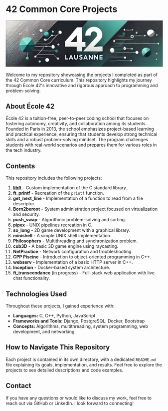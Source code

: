 # 42 Common Core Projects

<img src="42_LausanneBanner.png" alt="42 Banner">


Welcome to my repository showcasing the projects I completed as part of the 42 Common Core curriculum. This repository highlights my journey through École 42's innovative and rigorous approach to programming and problem-solving.

## About École 42

École 42 is a tuition-free, peer-to-peer coding school that focuses on fostering autonomy, creativity, and collaboration among its students. Founded in Paris in 2013, the school emphasizes project-based learning and practical experience, ensuring that students develop strong technical skills and a robust problem-solving mindset. The program challenges students with real-world scenarios and prepares them for various roles in the tech industry.

## Contents

This repository includes the following projects:

1. [**libft**](https://github.com/MateyaRH/42_commonCore/tree/main/libft) - Custom implementation of the C standard library.
2. **ft_printf** - Recreation of the `printf` function.
3. **get_next_line** - Implementation of a function to read from a file descriptor.
4. **Born2beroot** - System administration project focused on virtualization and security.
5. **push_swap** - Algorithmic problem-solving and sorting.
6. **pipex** - UNIX pipelines recreation in C.
7. **so_long** - 2D game development with a graphical library.
8. **minishell** - A simple UNIX shell implementation.
9. **Philosophers** - Multithreading and synchronization problem.
10. **cub3D** - A basic 3D game engine using raycasting.
11. **NetPractice** - Network configuration and troubleshooting.
12. **CPP Piscine** - Introduction to object-oriented programming in C++.
13. **webserv** - Implementation of a basic HTTP server in C++.
14. **Inception** - Docker-based system architecture.
15. **ft_transcendance** (in progress) - Full-stack web application with live chat functionality.

## Technologies Used

Throughout these projects, I gained experience with:

- **Languages:** C, C++, Python, JavaScript
- **Frameworks and Tools:** Django, PostgreSQL, Docker, Bootstrap
- **Concepts:** Algorithms, multithreading, system programming, web development, and networking

## How to Navigate This Repository

Each project is contained in its own directory, with a dedicated `README.md` file explaining its goals, implementation, and results. Feel free to explore the projects to see detailed descriptions and code examples.

## Contact

If you have any questions or would like to discuss my work, feel free to reach out via GitHub or LinkedIn. I look forward to connecting!
